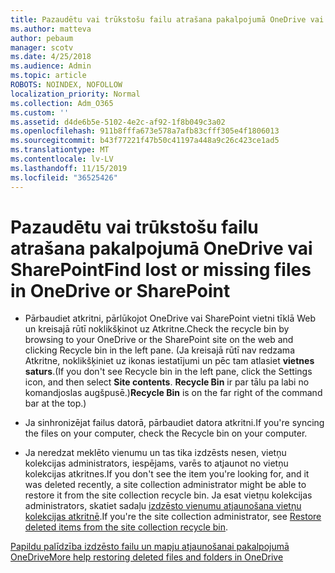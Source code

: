 ```yaml
---
title: Pazaudētu vai trūkstošu failu atrašana pakalpojumā OneDrive vai SharePoint
ms.author: matteva
author: pebaum
manager: scotv
ms.date: 4/25/2018
ms.audience: Admin
ms.topic: article
ROBOTS: NOINDEX, NOFOLLOW
localization_priority: Normal
ms.collection: Adm_O365
ms.custom: ''
ms.assetid: d4de6b5e-5102-4e2c-af92-1f8b049c3a02
ms.openlocfilehash: 911b8fffa673e578a7afb83cfff305e4f1806013
ms.sourcegitcommit: b43f77221f47b50c41197a448a9c26c423ce1ad5
ms.translationtype: MT
ms.contentlocale: lv-LV
ms.lasthandoff: 11/15/2019
ms.locfileid: "36525426"
---
```

# <a name="find-lost-or-missing-files-in-onedrive-or-sharepoint"></a><span data-ttu-id="a3618-102">Pazaudētu vai trūkstošu failu atrašana pakalpojumā OneDrive vai SharePoint</span><span class="sxs-lookup"><span data-stu-id="a3618-102">Find lost or missing files in OneDrive or SharePoint</span></span>

- <span data-ttu-id="a3618-103">Pārbaudiet atkritni, pārlūkojot OneDrive vai SharePoint vietni tīklā Web un kreisajā rūtī noklikšķinot uz Atkritne.</span><span class="sxs-lookup"><span data-stu-id="a3618-103">Check the recycle bin by browsing to your OneDrive or the SharePoint site on the web and clicking Recycle bin in the left pane.</span></span> <span data-ttu-id="a3618-104">(Ja kreisajā rūtī nav redzama Atkritne, noklikšķiniet uz ikonas iestatījumi un pēc tam atlasiet **vietnes saturs**.</span><span class="sxs-lookup"><span data-stu-id="a3618-104">(If you don't see Recycle bin in the left pane, click the Settings icon, and then select **Site contents**.</span></span> <span data-ttu-id="a3618-105">**Recycle Bin** ir par tālu pa labi no komandjoslas augšpusē.)</span><span class="sxs-lookup"><span data-stu-id="a3618-105">**Recycle Bin** is on the far right of the command bar at the top.)</span></span> 
    
- <span data-ttu-id="a3618-106">Ja sinhronizējat failus datorā, pārbaudiet datora atkritni.</span><span class="sxs-lookup"><span data-stu-id="a3618-106">If you're syncing the files on your computer, check the Recycle bin on your computer.</span></span> 
    
- <span data-ttu-id="a3618-107">Ja neredzat meklēto vienumu un tas tika izdzēsts nesen, vietņu kolekcijas administrators, iespējams, varēs to atjaunot no vietņu kolekcijas atkritnes.</span><span class="sxs-lookup"><span data-stu-id="a3618-107">If you don't see the item you're looking for, and it was deleted recently, a site collection administrator might be able to restore it from the site collection recycle bin.</span></span> <span data-ttu-id="a3618-108">Ja esat vietņu kolekcijas administrators, skatiet sadaļu [izdzēsto vienumu atjaunošana vietņu kolekcijas atkritnē](https://go.microsoft.com/fwlink/?linkid=866439).</span><span class="sxs-lookup"><span data-stu-id="a3618-108">If you're the site collection administrator, see [Restore deleted items from the site collection recycle bin](https://go.microsoft.com/fwlink/?linkid=866439).</span></span>
    
[<span data-ttu-id="a3618-109">Papildu palīdzība izdzēsto failu un mapju atjaunošanai pakalpojumā OneDrive</span><span class="sxs-lookup"><span data-stu-id="a3618-109">More help restoring deleted files and folders in OneDrive</span></span>](https://go.microsoft.com/fwlink/?linkid=872872)
  

